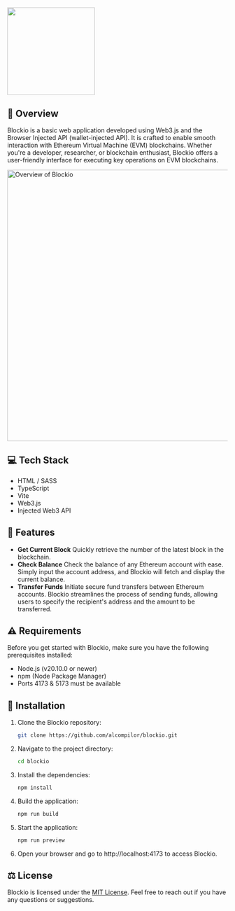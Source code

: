 # <img src = "https://i.imgur.com/3yArn91.png" width = 200px>

## 👋 Overview
Blockio is a basic web application developed using Web3.js and the Browser Injected API (wallet-injected API). It is crafted to enable smooth interaction with Ethereum Virtual Machine (EVM) blockchains. Whether you're a developer, researcher, or blockchain enthusiast, Blockio offers a user-friendly interface for executing key operations on EVM blockchains.

<img src="https://i.imgur.com/DK2h6f9.png" alt="Overview of Blockio" width="620px">

## 💻 Tech Stack
- HTML / SASS
- TypeScript
- Vite
- Web3.js
- Injected Web3 API

## 🌟 Features
- **Get Current Block**
Quickly retrieve the number of the latest block in the blockchain.
- **Check Balance**
Check the balance of any Ethereum account with ease. Simply input the account address, and Blockio will fetch and display the current balance.
- **Transfer Funds**
Initiate secure fund transfers between Ethereum accounts. Blockio streamlines the process of sending funds, allowing users to specify the recipient's address and the amount to be transferred.

## ⚠️ Requirements
Before you get started with Blockio, make sure you have the following prerequisites installed:

- Node.js (v20.10.0 or newer)
- npm (Node Package Manager)
- Ports 4173 & 5173 must be available

## 🚀 Installation
1. Clone the Blockio repository:
   ```bash
   git clone https://github.com/alcompilor/blockio.git
    ```
2. Navigate to the project directory:
   ```bash
   cd blockio
    ```
3. Install the dependencies:
   ```bash
   npm install
    ```
4. Build the application:
   ```bash
   npm run build
    ```
5. Start the application:
   ```bash
   npm run preview
    ```
6. Open your browser and go to http://localhost:4173 to access Blockio.

## ⚖️ License
Blockio is licensed under the [MIT License](LICENSE). Feel free to reach out if you have any questions or suggestions.
